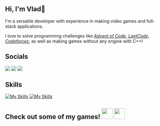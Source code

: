 <h2> Hi, I'm Vlad👋 </h2>

I'm a versatile developer with experience in making video games and full-stack applications.

I love to solve programming challenges like [_Advent of Code_](https://adventofcode.com), [_LeetCode_](https://leetcode.com/u/NemGam/), [_Codeforces_](https://codeforces.com/profile/Nemario), as well as making games without any engine with C++!


<b><h2>Socials</b></h2>
[<img src="https://skillicons.dev/icons?i=linkedin">](https://linkedin.com/in/vkrukhmalev)
[<img src="https://skillicons.dev/icons?i=github&theme=dark">](https://github.com/NemGam#gh-dark-mode-only)
[<img src="https://skillicons.dev/icons?i=github&theme=light">](https://github.com/NemGam#gh-light-mode-only)

<b><h2>Skills</h2></b>
[![My Skills](https://skillicons.dev/icons?i=unity,unreal,cs,cpp,c,python,js,html,css,react,dotnet,mongodb,blender,postgres,git&perline=9&theme=dark)](https://linkedin.com/in/vkrukhmalev#gh-dark-mode-only)
[![My Skills](https://skillicons.dev/icons?i=unity,unreal,cs,cpp,c,python,js,html,css,react,dotnet,mongodb,blender,postgres,git&perline=9&theme=light)](https://linkedin.com/in/vkrukhmalev#gh-light-mode-only)

<b><h2>Check out some of my games!
[<img src="https://user-images.githubusercontent.com/1271004/216844650-07f53beb-78ea-4991-9b00-741c0ba6671b.svg" width = "35">](https://nemario.itch.io#gh-dark-mode-only)
[<img src="https://user-images.githubusercontent.com/1271004/216844652-411515a2-b7ef-4096-9bb2-4aff3dcff121.svg" width = "35">](https://nemario.itch.io#gh-light-mode-only)
</h2></b>
<!--
**NemGam/NemGam** is a ✨ _special_ ✨ repository because its `README.md` (this file) appears on your GitHub profile.

Here are some ideas to get you started:

- 🔭 I’m currently working on ...
- 🌱 I’m currently learning ...
- 👯 I’m looking to collaborate on ...
- 🤔 I’m looking for help with ...
- 💬 Ask me about ...
- 📫 How to reach me: ...
- 😄 Pronouns: ...
- ⚡ Fun fact: ...
-->
